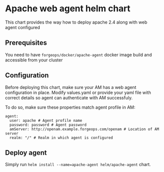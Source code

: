 # Apache web agent helm chart
This chart provides the way how to deploy apache 2.4 along with web agent configured

## Prerequisites
You need to have `forgeops/docker/apache-agent` docker image build and accessible from
your cluster

## Configuration
Before deploying this chart, make sure your AM has a web agent configuration in place.
Modify values.yaml or provide your yaml file with correct details so agent can authenticate with AM successfuly.


To do so, make sure these properties match agent profile in AM:
```
agent:
  user: apache # Agent profile name
  password: password # Agent password
  amServer: http://openam.example.forgeops.com/openam # Location of AM server
  realm: "/" # Realm in which agent is configured
```

## Deploy agent
Simply run `helm install --name=apache-agent helm/apache-agent` chart.
